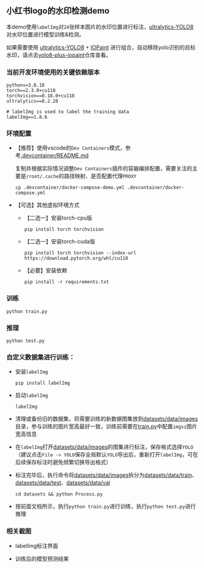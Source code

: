## 小红书logo的水印检测demo

本demo使用`labelImg`对`24`张样本图片的水印位置进行标注，[ultralytics-YOLO8](https://github.com/ultralytics/ultralytics)对水印位置进行模型训练&检测。

如果需要使用 [ultralytics-YOLO8](https://github.com/ultralytics/ultralytics) + [IOPaint](https://github.com/Sanster/IOPaint) 进行组合，自动移除yolo识别的目标水印，请点击[yolo8-plus-iopaint](https://github.com/Samge0/yolo8-plus-iopaint)仓库查看。


### 当前开发环境使用的关键依赖版本
```text
python==3.8.18
torch==2.3.0+cu118
torchvision==0.18.0+cu118
ultralytics==8.2.28

# labelImg is used to label the training data
labelImg==1.8.6
```


### 环境配置
- 【推荐】使用vscode的`Dev Containers`模式，参考[.devcontainer/README.md](.devcontainer/README.md)

    复制并根据实际情况调整`Dev Containers`插件的容器编排配置，需要关注的主要是`/root/.cache`的路径映射、是否配置代理`PROXY`
    ```shell
    cp .devcontainer/docker-compose-demo.yml .devcontainer/docker-compose.yml
    ```

- 【可选】其他虚拟环境方式
    - 【二选一】安装torch-cpu版
        ```shell
        pip install torch torchvision
        ```
    - 【二选一】安装torch-cuda版
        ```shell
        pip install torch torchvision --index-url https://download.pytorch.org/whl/cu118
        ```
    - 【必要】安装依赖
        ```shell
        pip install -r requirements.txt
        ```


### 训练
```shell
python train.py
```


### 推理
```shell
python test.py
```

### 自定义数据集进行训练：
- 安装`labelImg`
    ```shell
    pip install labelImg
    ```

- 启动`labelImg`
    ```shell
    labelImg
    ```

- 清理或备份旧的数据集，将需要训练的新数据图集放到[datasets/data/images](datasets/data/images)目录，参与训练的图片宽高最好一致，训练前需要在[train.py](train.py)中配置`imgsz`图片宽高信息
- 在`labelImg`打开[datasets/data/images](datasets/data/images)的图集进行标注，保存格式选择`YOLO`（建议点击`File -> YOLO`保存全局默认`YOLO`导出后，重新打开`labelImg`，可在后续保存标注时避免频繁切换导出格式）
- 标注完毕后，执行命令将[datasets/data/images](datasets/data/images)拆分为[datasets/data/train](datasets/data/train)、[datasets/data/test](datasets/data/test)、[datasets/data/val](datasets/data/val)
    ```shell
    cd datasets && python Process.py
    ```
- 按前面文档所示，执行`python train.py`进行训练，执行`python test.py`进行推理


### 相关截图
- labelImg标注界面

- 训练后的模型预测结果